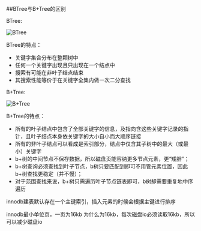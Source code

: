 ##BTree与B+Tree的区别

BTree:

![BTree](https://blog-images12.oss-cn-beijing.aliyuncs.com/B%2BTree.png)

BTree的特点：

- 关键字集合分布在整颗树中
- 任何一个关键字出现且只出现在一个结点中
- 搜索有可能在非叶子结点结束
- 其搜索性能等价于在关键字全集内做一次二分查找

B+Tree:

![B+Tree](https://blog-images12.oss-cn-beijing.aliyuncs.com/BTree.png)

B+Tree的特点：

- 所有的叶子结点中包含了全部关键字的信息，及指向含这些关键字记录的指针，且叶子结点本身依关键字的大小自小而大顺序链接
- 所有的非叶子结点可以看成是索引部分，结点中仅含其子树中的最大（或最小）关键字
- b+树的中间节点不保存数据，所以磁盘页能容纳更多节点元素，更“矮胖”；
- b+树查询必须查找到叶子节点，b树只要匹配到即可不用管元素位置，因此b+树查找更稳定（并不慢）；
- 对于范围查找来说，b+树只需遍历叶子节点链表即可，b树却需要重复地中序遍历


innodb建表默认存在一个主键索引，插入元素的时候会根据主键进行排序

innodb最小单位页，一页为16kb
为什么为16kb，每次磁盘io必须读取16kb，所以可以减少磁盘io

